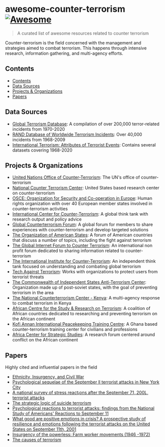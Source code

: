 # awesome-counter-terrorism [![Awesome](https://awesome.re/badge-flat.svg)](https://github.com/sindresorhus/awesome)

> A curated list of awesome resources related to counter terrorism

Counter-terrorism is the field concerned with the management and strategies aimed to combat terrorism. This happens through intensive research, information gathering, and multi-agency efforts.

## Contents

- [Contents](#contents)
- [Data Sources](#data-sources)
- [Projects \& Organizations](#projects--organizations)
- [Papers](#papers)

## Data Sources

- [Global Terrorism Database](https://www.start.umd.edu/gtd/): A compilation of over 200,000 terror-related incidents from 1970-2020
- [RAND Database of Worldwide Terrorism Incidents](https://www.rand.org/nsrd/projects/terrorism-incidents.html): Over 40,000 incidents from 1968-2009
- [International Terrorism: Attributes of Terrorist Events](https://library.duke.edu/data/sources/iterate): Contains several datasets covering 1968-2020

## Projects & Organizations

- [United Nations Office of Counter-Terrorism](https://www.un.org/counterterrorism/): The UN's office of counter-terrorism
- [National Counter Terrorism Center](https://www.dni.gov/index.php/nctc-home): United States based research center on counter-terrorism
- [OSCE: Organization for Security and Co-operation in Europe](https://www.coe.int): Human rights organization with over 40 European member states involved in counter-terrorism activities
- [International Center for Counter-Terrorism](https://www.icct.nl/): A global think tank with research output and policy advice
- [Global Counterterrorism Forum](https://www.thegctf.org/): A global forum for members to share experiences with counter-terrorism and develop targeted solutions
- [The Organization of American States](https://www.oas.org): A forum of American countries that discuss a number of topics, including the fight against terrorism
- [The Global Internet Forum to Counter Terrorism](https://gifct.org/): An international non profit forum dedicated to sharing information related to counter-terrorism
- [The International Institute for Counter-Terrorism](https://ict.org.il/): An independent think tank focused on understanding and combating global terrorism
- [Tech Against Terrorism](https://www.techagainstterrorism.org/): Works with organizations to protect users from terrorist threats
- [The Commonwealth of Independent States Anti-Terrorism Center](https://eng.cisatc.org/): Organization made up of post-soviet states, with the goal of preventing terrorism in the area
- [The National Counterterrorism Center - Kenya](https://counterterrorism.go.ke/): A multi-agency response to combat terrorism in Kenya
- [African Centre for the Study & Research on Terrorism](https://caert.org.dz/): A coalition of African countries dedicated to researching and preventing terrorism on the African continent
- [Kofi Annan International Peacekeeping Training Centre](https://www.kaiptc.org/): A Ghana based counter-terrorism training center for civilians and professions
- [Africa Center for Strategic Studies](https://africacenter.org/): A research forum centered around conflict on the African continent

## Papers

Highly cited and influential papers in the field

- [Ethnicity, Insurgency, and Civil War](https://www.jstor.org/stable/3118222)
- [Psychological sequelae of the September ll terrorist attacks in New York City](https://doi.org/10.1056/NEJMsa013404)
- [A national survey of stress react¡ons after the September 71,,200L,
terrorist attacks](https://doi.org/10.1056/NEJM200111153452024)
- [The strategic logic of suicide terrorism](https://doi.org/10.1017/S000305540300073X )
- [Psychological reactions to terrorist attacks: findings from the
National Study of Americans' Reactions to September 11](https://doi.org/10.1001/jama.288.5.581)
- [What good are positive emotions in crisis? A prospective study of resilience and emotions following the terrorist attacks on the United States on September 11th, 2001](https://pubmed.ncbi.nlm.nih.gov/12585810/)
- [Insurgency of the powerless: Farm worker movements (1946 -1972)](https://doi.org/10.2307/2094604)
- [The causes of terrorism](https://doi.org/10.2307/421717)
